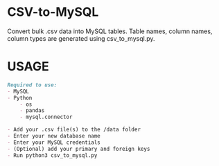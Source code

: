# CSV-to-MySQL

Convert bulk .csv data into MySQL tables. Table names, column names, column types are generated using csv_to_mysql.py.

# USAGE
```md
Required to use:
- MySQL
- Python
    - os
    - pandas
    - mysql.connector
```

```md
- Add your .csv file(s) to the /data folder
- Enter your new database name
- Enter your MySQL credentials
- (Optional) add your primary and foreign keys
- Run python3 csv_to_mysql.py
```